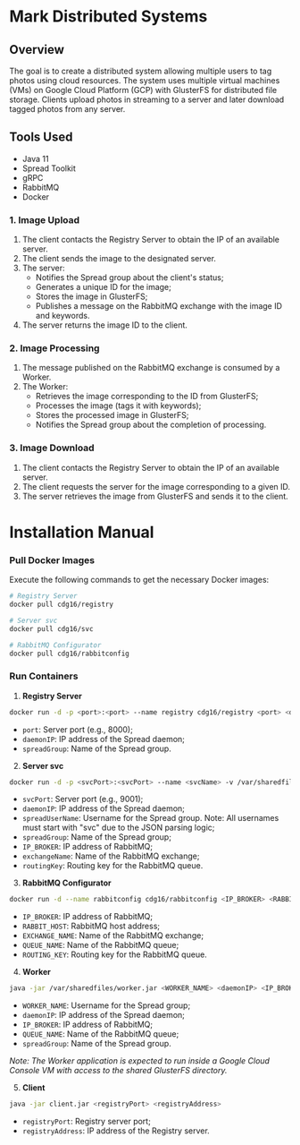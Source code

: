 # Mark Distributed Systems

## Overview
The goal is to create a distributed system allowing multiple users to tag photos using cloud resources. The system uses multiple virtual machines (VMs) on Google Cloud Platform (GCP) with GlusterFS for distributed file storage. Clients upload photos in streaming to a server and later download tagged photos from any server.

## Tools Used
- Java 11
- Spread Toolkit
- gRPC
- RabbitMQ
- Docker

### 1. Image Upload
1. The client contacts the Registry Server to obtain the IP of an available server.
2. The client sends the image to the designated server.
3. The server:
    - Notifies the Spread group about the client's status;
    - Generates a unique ID for the image;
    - Stores the image in GlusterFS;
    - Publishes a message on the RabbitMQ exchange with the image ID and keywords.
4. The server returns the image ID to the client.

### 2. Image Processing
1. The message published on the RabbitMQ exchange is consumed by a Worker.
2. The Worker:
    - Retrieves the image corresponding to the ID from GlusterFS;
    - Processes the image (tags it with keywords);
    - Stores the processed image in GlusterFS;
    - Notifies the Spread group about the completion of processing.

### 3. Image Download
1. The client contacts the Registry Server to obtain the IP of an available server.
2. The client requests the server for the image corresponding to a given ID.
3. The server retrieves the image from GlusterFS and sends it to the client.

# Installation Manual

### Pull Docker Images
Execute the following commands to get the necessary Docker images:
```bash
# Registry Server
docker pull cdg16/registry

# Server svc
docker pull cdg16/svc

# RabbitMQ Configurator
docker pull cdg16/rabbitconfig
```

### Run Containers
1. **Registry Server**
```bash
docker run -d -p <port>:<port> --name registry cdg16/registry <port> <daemonIP> <spreadGroup>
```
- `port`: Server port (e.g., 8000);
- `daemonIP`: IP address of the Spread daemon;
- `spreadGroup`: Name of the Spread group.

2. **Server svc**
```bash
docker run -d -p <svcPort>:<svcPort> --name <svcName> -v /var/sharedfiles:/mnt/sharedfs cdg16/svc <svcPort> <daemonIP> <spreadUserName> <spreadGroup> <IP_BROKER> <exchangeName> <routingKey>
```
- `svcPort`: Server port (e.g., 9001);
- `daemonIP`: IP address of the Spread daemon;
- `spreadUserName`: Username for the Spread group. Note: All usernames must start with "svc" due to the JSON parsing logic;
- `spreadGroup`: Name of the Spread group;
- `IP_BROKER`: IP address of RabbitMQ;
- `exchangeName`: Name of the RabbitMQ exchange;
- `routingKey`: Routing key for the RabbitMQ queue.

3. **RabbitMQ Configurator**
```bash
docker run -d --name rabbitconfig cdg16/rabbitconfig <IP_BROKER> <RABBIT_HOST> <EXCHANGE_NAME> <QUEUE_NAME> <ROUTING_KEY>
```
- `IP_BROKER`: IP address of RabbitMQ;
- `RABBIT_HOST`: RabbitMQ host address;
- `EXCHANGE_NAME`: Name of the RabbitMQ exchange;
- `QUEUE_NAME`: Name of the RabbitMQ queue;
- `ROUTING_KEY`: Routing key for the RabbitMQ queue.

4. **Worker**
```bash
java -jar /var/sharedfiles/worker.jar <WORKER_NAME> <daemonIP> <IP_BROKER> <QUEUE_NAME> <spreadGroup>
```
- `WORKER_NAME`: Username for the Spread group;
- `daemonIP`: IP address of the Spread daemon;
- `IP_BROKER`: IP address of RabbitMQ;
- `QUEUE_NAME`: Name of the RabbitMQ queue;
- `spreadGroup`: Name of the Spread group.

*Note: The Worker application is expected to run inside a Google Cloud Console VM with access to the shared GlusterFS directory.*

5. **Client**
```bash
java -jar client.jar <registryPort> <registryAddress>
```
- `registryPort`: Registry server port;
- `registryAddress`: IP address of the Registry server.
